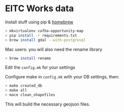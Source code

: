 # EITC Works data


Install stuff using pip & [homebrew](http://brew.sh/)
```bash
> mkvirtualenv cafha-opportunity-map
> pip install -r requirements.txt
> brew install gdal --with-postgresql
```

Mac users: you will also need the rename library

```bash
> brew install rename
```

Edit the `config.mk` for your settings


Configure make in `config.mk` with your DB settings, then:

```bash
> make created_db
> make all
> mace clean_shapefiles
```

This will build the necessary geojson files.